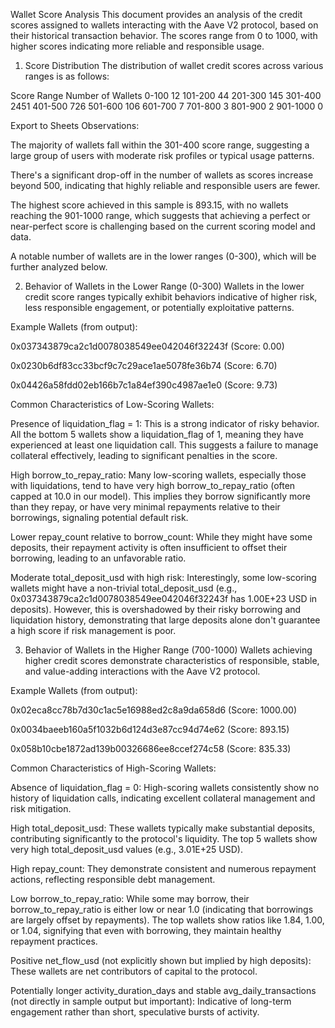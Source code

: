 Wallet Score Analysis
This document provides an analysis of the credit scores assigned to wallets interacting with the Aave V2 protocol, based on their historical transaction behavior. The scores range from 0 to 1000, with higher scores indicating more reliable and responsible usage.

1. Score Distribution
The distribution of wallet credit scores across various ranges is as follows:

Score Range	Number of Wallets
0-100	12
101-200	44
201-300	145
301-400	2451
401-500	726
501-600	106
601-700	7
701-800	3
801-900	2
901-1000	0

Export to Sheets
Observations:

The majority of wallets fall within the 301-400 score range, suggesting a large group of users with moderate risk profiles or typical usage patterns.

There's a significant drop-off in the number of wallets as scores increase beyond 500, indicating that highly reliable and responsible users are fewer.

The highest score achieved in this sample is 893.15, with no wallets reaching the 901-1000 range, which suggests that achieving a perfect or near-perfect score is challenging based on the current scoring model and data.

A notable number of wallets are in the lower ranges (0-300), which will be further analyzed below.

2. Behavior of Wallets in the Lower Range (0-300)
Wallets in the lower credit score ranges typically exhibit behaviors indicative of higher risk, less responsible engagement, or potentially exploitative patterns.

Example Wallets (from output):

0x037343879ca2c1d0078038549ee042046f32243f (Score: 0.00)

0x0230b6df83cc33bcf9c7c29ace1ae5078fe36b74 (Score: 6.70)

0x04426a58fdd02eb166b7c1a84ef390c4987ae1e0 (Score: 9.73)

Common Characteristics of Low-Scoring Wallets:

Presence of liquidation_flag = 1: This is a strong indicator of risky behavior. All the bottom 5 wallets show a liquidation_flag of 1, meaning they have experienced at least one liquidation call. This suggests a failure to manage collateral effectively, leading to significant penalties in the score.

High borrow_to_repay_ratio: Many low-scoring wallets, especially those with liquidations, tend to have very high borrow_to_repay_ratio (often capped at 10.0 in our model). This implies they borrow significantly more than they repay, or have very minimal repayments relative to their borrowings, signaling potential default risk.

Lower repay_count relative to borrow_count: While they might have some deposits, their repayment activity is often insufficient to offset their borrowing, leading to an unfavorable ratio.

Moderate total_deposit_usd with high risk: Interestingly, some low-scoring wallets might have a non-trivial total_deposit_usd (e.g., 0x037343879ca2c1d0078038549ee042046f32243f has 1.00E+23 USD in deposits). However, this is overshadowed by their risky borrowing and liquidation history, demonstrating that large deposits alone don't guarantee a high score if risk management is poor.

3. Behavior of Wallets in the Higher Range (700-1000)
Wallets achieving higher credit scores demonstrate characteristics of responsible, stable, and value-adding interactions with the Aave V2 protocol.

Example Wallets (from output):

0x02eca8cc78b7d30c1ac5e16988ed2c8a9da658d6 (Score: 1000.00)

0x0034baeeb160a5f1032b6d124d3e87cc94d74e62 (Score: 893.15)

0x058b10cbe1872ad139b00326686ee8ccef274c58 (Score: 835.33)

Common Characteristics of High-Scoring Wallets:

Absence of liquidation_flag = 0: High-scoring wallets consistently show no history of liquidation calls, indicating excellent collateral management and risk mitigation.

High total_deposit_usd: These wallets typically make substantial deposits, contributing significantly to the protocol's liquidity. The top 5 wallets show very high total_deposit_usd values (e.g., 3.01E+25 USD).

High repay_count: They demonstrate consistent and numerous repayment actions, reflecting responsible debt management.

Low borrow_to_repay_ratio: While some may borrow, their borrow_to_repay_ratio is either low or near 1.0 (indicating that borrowings are largely offset by repayments). The top wallets show ratios like 1.84, 1.00, or 1.04, signifying that even with borrowing, they maintain healthy repayment practices.

Positive net_flow_usd (not explicitly shown but implied by high deposits): These wallets are net contributors of capital to the protocol.

Potentially longer activity_duration_days and stable avg_daily_transactions (not directly in sample output but important): Indicative of long-term engagement rather than short, speculative bursts of activity.
